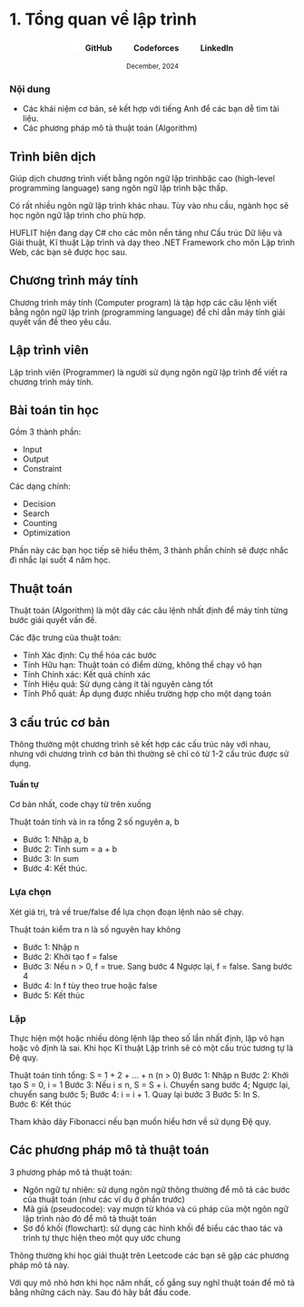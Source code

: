 # 1. Tổng quan về lập trình

<div align="center">
  <p>
    <img src="https://github.com/k1enn/software-engineer-notes/blob/main/subjects/web-programming/Buoi1/Bai01/images/github.png" alt="GitHub Logo" width="20" height="20" />
    <strong><a style="text-decoration:none;" href="https://github.com/k1enn" target="_blank">GitHub</a></strong>
    <img style="padding-left: 10px; " src="https://github.com/k1enn/software-engineer-notes/blob/main/subjects/web-programming/Buoi1/Bai01/images/codeforces.png" alt="Codeforces Logo" width="20" height="20" />
    <strong><a style="text-decoration:none;" href="https://codeforces.com/profile/dinhtrungkien" target="_blank">Codeforces</a></strong>
    <img style="padding-left: 10px;" src="https://github.com/k1enn/software-engineer-notes/blob/main/subjects/web-programming/Buoi1/Bai01/images/linkedin.png" alt="LinkedIn Logo" width="20" height="20" />
    <strong><a style="text-decoration:none;" href="https://www.linkedin.com/in/k1enn/" target="_blank">LinkedIn</a></strong>
  </p>
      <small> December, 2024</small>
</div>

### Nội dung

- Các khái niệm cơ bản, sẽ kết hợp với tiếng Anh để các bạn dễ tìm tài liệu.
- Các phương pháp mô tả thuật toán (Algorithm)

## Trình biên dịch

Giúp dịch chương trình viết bằng ngôn ngữ lập trìnhbậc cao (high-level programming language) sang ngôn ngữ lập trình bậc thấp.

Có rất nhiều ngôn ngữ lập trình khác nhau. Tùy vào nhu cầu, ngành học sẽ học ngôn ngữ lập trình cho phù hợp.

HUFLIT hiện đang dạy C# cho các môn nền tảng như Cấu trúc Dữ liệu và Giải thuật, Kĩ thuật Lập trình và dạy theo .NET Framework cho môn Lập trình Web, các bạn sẽ được học sau.

## Chương trình máy tính

Chương trình máy tính (Computer program) là tập hợp các câu lệnh viết bằng ngôn ngữ lập trình (programming language) để chỉ dẫn máy tính giải quyết vấn đề theo yêu cầu.

## Lập trình viên

Lập trình viên (Programmer) là người sử dụng ngôn ngữ lập trình để viết ra chương trình máy tính.

## Bài toán tin học

Gồm 3 thành phần:
- Input
- Output
- Constraint

Các dạng chính:
- Decision
- Search
- Counting
- Optimization

Phần này các bạn học tiếp sẽ hiểu thêm, 3 thành phần chính sẽ được nhắc đi nhắc lại suốt 4 năm học.

## Thuật toán

Thuật toán (Algorithm) là một dãy các câu lệnh nhất định để máy tính từng bước giải quyết vấn đề.

Các đặc trưng của thuật toán:
- Tính Xác định: Cụ thể hóa các bước
- Tính Hữu hạn: Thuật toán có điểm dừng, không thể chạy vô hạn
- Tính Chính xác: Kết quả chính xác
- Tính Hiệu quả: Sử dụng càng ít tài nguyên càng tốt 
- Tính Phổ quát: Áp dụng được nhiều trường hợp cho một dạng toán


## 3 cấu trúc cơ bản

Thông thường một chương trình sẽ kết hợp các cấu trúc này với nhau, nhưng với chương trình cơ bản thì thường sẽ chỉ có từ 1-2 cấu trúc được sử dụng.

#### Tuần tự
Cơ bản nhất, code chạy từ trên xuống

Thuật toán tính và in ra tổng 2 số nguyên a, b 
-  Bước 1: Nhập a, b 
-  Bước 2: Tính sum = a + b 
-  Bước 3: In sum 
-  Bước 4: Kết thúc.

### Lựa chọn
Xét giá trị, trả về true/false để lựa chọn đoạn lệnh nào sẽ chạy.

Thuật toán kiểm tra n là số nguyên hay không
- Bước 1: Nhập n
- Bước 2: Khởi tạo f = false
- Bước 3: 
		Nếu n > 0, f = true. Sang bước 4
		Ngược lại, f = false. Sang bước 4
- Bước 4: In f tùy theo true hoặc false
- Bước 5: Kết thúc

### Lặp
Thực hiện một hoặc nhiều dòng lệnh lặp theo số lần nhất định, lặp vô hạn hoặc vô định là sai. 
Khi học Kĩ thuật Lập trình sẽ có một cấu trúc tương tự là Đệ quy.

Thuật toán tính tổng:
S = 1 + 2 + ... + n (n > 0)
Bước 1: Nhập n 
Bước 2: Khởi tạo S = 0, i = 1 
Bước 3: Nếu i ≤ n, S = S + i. Chuyển sang bước 4;
     Ngược lại, chuyển sang bước 5; 
Bước 4: i = i + 1. Quay lại bước 3 
Bước 5: In S.  
Bước 6: Kết thúc

Tham khảo dãy Fibonacci nếu bạn muốn hiểu hơn về sử dụng Đệ quy.

## Các phương pháp mô tả thuật toán

3 phương pháp mô tả thuật toán:
- Ngôn ngữ tự nhiên: sử dụng ngôn ngữ thông thường để mô tả các bước của thuật toán (như các ví dụ ở phần trước) 
- Mã giả (pseudocode): vay mượn từ khóa và cú pháp của một ngôn ngữ lập trình nào đó để mô tả thuật toán 
- Sơ đồ khối (flowchart): sử dụng các hình khối để biểu các thao tác và trình tự thực hiện theo một quy ước chung

Thông thường khi học giải thuật trên Leetcode các bạn sẽ gặp các phương pháp mô tả này. 

Với quy mô nhỏ hơn khi học năm nhất, cố gắng suy nghĩ thuật toán để mô tả bằng những cách này. Sau đó hãy bắt đầu code.

